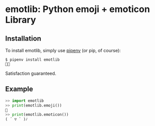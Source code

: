 # emotlib: Python emoji + emoticon Library

Installation
------------

To install emotlib, simply use [pipenv](http://pipenv.org/) (or pip, of course):
```
$ pipenv install emotlib
🍩🎉
```
Satisfaction guaranteed.

Example
-------------

``` python
>> import emotlib
>> print(emotlib.emoji())
🧙‍
>> print(emotlib.emoticon())
( ´ ▽ ` )ﾉ
```
